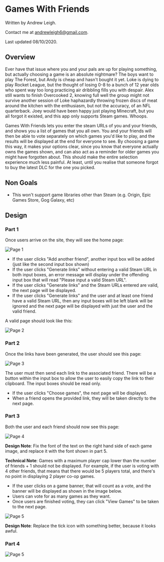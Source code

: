 # Games With Friends

Written by Andrew Leigh. 

Contact me at andrewleigh6@gmail.com.

Last updated 08/10/2020.

## Overview

Ever have that issue where you and your pals are up for playing something, but actually choosing a game is an absolute nightmare? The boys want to play The Forest, but Andy is cheap and hasn't bought it yet. Loke is dying to play Rocket League, but the thought of losing 0-8 to a bunch of 12 year olds who spent way too long practicing air dribbling fills you with despair. Alex still wants to finish Overcooked 2, knowing full well the group might not survive another session of Loke haphazardly throwing frozen discs of meat around the kitchen with the enthusiasm, but not the accuracy, of an NFL quarterback. Joey would have been happy just playing Minecraft, but you all forgot it existed, and this app only supports Steam games. Whoops.

Games With Friends lets you enter the steam URLs of you and your friends, and shows you a list of games that you all own. You and your friends will then be able to vote separately on which games you'd like to play, and the results will be displayed at the end for everyone to see. By choosing a game this way, it makes your options clear, since you know that everyone actually owns the games shown, and can also act as a reminder for older games you might have forgotten about. This should make the entire selection experience much less painful. At least, until you realise that someone forgot to buy the latest DLC for the one you picked.

## Non Goals

- This won't support game libraries other than Steam (e.g. Origin, Epic Games Store, Gog Galaxy, etc)

## Design

### Part 1

Once users arrive on the site, they will see the home page:

![Page 1](https://github.com/AndrewLeigh6/GamesWithFriends/blob/master/images/1.PNG)

- If the user clicks "Add another friend", another input box will be added (just like the second input box shown)
- If the user clicks "Generate links" without entering a valid Steam URL in both input boxes, an error message will display under the offending input box that will read "Please input a valid Steam URL".
- If the user clicks "Generate links" and the Steam URLs entered are valid, the next page will be displayed.
- If the user clicks "Generate links" and the user and at least one friend have a valid Steam URL, then any input boxes will be left blank will be ignored and the next page will be displayed with just the user and the valid friend.

A valid page should look like this:

![Page 2](https://github.com/AndrewLeigh6/GamesWithFriends/blob/master/images/2.PNG)

### Part 2

Once the links have been generated, the user should see this page:

![Page 3](https://github.com/AndrewLeigh6/GamesWithFriends/blob/master/images/3.PNG)

The user must then send each link to the associated friend. There will be a button within the input box to allow the user to easily copy the link to their clipboard. The input boxes should be read only.

- If the user clicks "Choose games", the next page will be displayed.
- When a friend opens the provided link, they will be taken directly to the next page.

### Part 3

Both the user and each friend should now see this page:

![Page 4](https://github.com/AndrewLeigh6/GamesWithFriends/blob/master/images/4.PNG)

**Design Note**: Fix the font of the text on the right hand side of each game image, and replace it with the font shown in part 5.

**Technical Note**: Games with a maximum player cap lower than the number of friends + 1 should not be displayed. For example, if the user is voting with 4 other friends, that means that there would be 5 players total, and there's no point in displaying 2 player co-op games.

- If the user clicks on a game banner, that will count as a vote, and the banner will be displayed as shown in the image below.
- Users can vote for as many games as they want. 
- Once users are finished voting, they can click "View Games" to be taken to the next page.

![Page 5](https://github.com/AndrewLeigh6/GamesWithFriends/blob/master/images/5.PNG)

**Design Note**: Replace the tick icon with something better, because it looks awful.

### Part 4

![Page 5](https://github.com/AndrewLeigh6/GamesWithFriends/blob/master/images/6.PNG)





